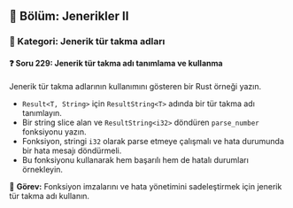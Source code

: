 ## 📘 Bölüm: Jenerikler II  
### 🔹 Kategori: Jenerik tür takma adları  
#### ❓ Soru 229: Jenerik tür takma adı tanımlama ve kullanma

Jenerik tür takma adlarının kullanımını gösteren bir Rust örneği yazın.

- `Result<T, String>` için `ResultString<T>` adında bir tür takma adı tanımlayın.
- Bir string slice alan ve `ResultString<i32>` döndüren `parse_number` fonksiyonu yazın.
- Fonksiyon, stringi `i32` olarak parse etmeye çalışmalı ve hata durumunda bir hata mesajı döndürmeli.
- Bu fonksiyonu kullanarak hem başarılı hem de hatalı durumları örnekleyin.

🔧 **Görev:** Fonksiyon imzalarını ve hata yönetimini sadeleştirmek için jenerik tür takma adı kullanın.
